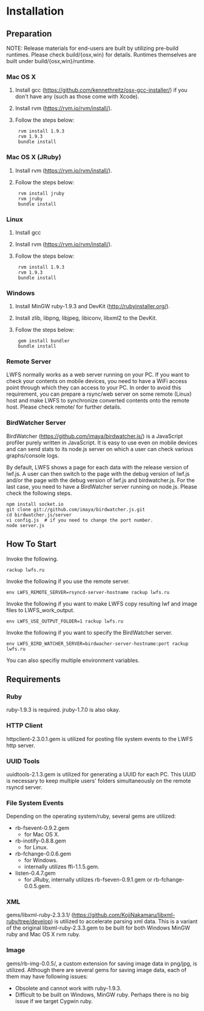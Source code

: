 # Installation

## Preparation

NOTE: Release materials for end-users are built by utilizing pre-build
runtimes. Please check build/{osx,win} for details. Runtimes
themselves are built under build/{osx,win}/runtime.

### Mac OS X

1. Install gcc (https://github.com/kennethreitz/osx-gcc-installer/) if
   you don't have any (such as those come with Xcode).
2. Install rvm (https://rvm.io/rvm/install/).
3. Follow the steps below:

        rvm install 1.9.3
        rvm 1.9.3
        bundle install

### Mac OS X (JRuby)

1. Install rvm (https://rvm.io/rvm/install/).
2. Follow the steps below:

        rvm install jruby
        rvm jruby
        bundle install

### Linux

1. Install gcc
2. Install rvm (https://rvm.io/rvm/install/).
3. Follow the steps below:

        rvm install 1.9.3
        rvm 1.9.3
        bundle install

### Windows

1. Install MinGW ruby-1.9.3 and DevKit (http://rubyinstaller.org/).
2. Install zlib, libpng, libjpeg, libiconv, libxml2 to the DevKit.
3. Follow the steps below:

        gem install bundler
        bundle install

### Remote Server

LWFS normally works as a web server running on your PC. If you want to
check your contents on mobile devices, you need to have a WiFi access
point through which they can access to your PC. In order to avoid this
requirement, you can prepare a rsync/web server on some remote (Linux)
host and make LWFS to synchronize converted contents onto the remote
host. Please check remote/ for further details.

### BirdWatcher Server

BirdWatcher (https://github.com/imaya/birdwatcher.js/) is a JavaScript
profiler purely written in JavaScript. It is easy to use even on
mobile devices and can send stats to its node.js server on which a
user can check various graphs/console logs.

By default, LWFS shows a page for each data with the release version
of lwf.js. A user can then switch to the page with the debug version
of lwf.js and/or the page with the debug version of lwf.js and
birdwatcher.js. For the last case, you need to have a BirdWatcher
server running on node.js. Please check the following steps.

    npm install socket.io
    git clone git://github.com/imaya/birdwatcher.js.git
    cd birdwatcher.js/server
    vi config.js  # if you need to change the port number.
    node server.js

## How To Start

Invoke the following.

    rackup lwfs.ru

Invoke the following if you use the remote server.

    env LWFS_REMOTE_SERVER=rsyncd-server-hostname rackup lwfs.ru

Invoke the following if you want to make LWFS copy resulting lwf and
image files to LWFS\_work\_output.

    env LWFS_USE_OUTPUT_FOLDER=1 rackup lwfs.ru

Invoke the following if you want to specify the BirdWatcher server.

    env LWFS_BIRD_WATCHER_SERVER=birdwacher-server-hostname:port rackup lwfs.ru

You can also specifiy multiple environment variables.

## Requirements

### Ruby

ruby-1.9.3 is required. jruby-1.7.0 is also okay.

### HTTP Client

httpclient-2.3.0.1.gem is utilized for posting file system events to
the LWFS http server.

### UUID Tools

uuidtools-2.1.3.gem is utilized for generating a UUID for each
PC. This UUID is necessary to keep multiple users' folders
simultaneously on the remote rsyncd server.

### File System Events

Depending on the operating system/ruby, several gems are utilized:

* rb-fsevent-0.9.2.gem
    * for Mac OS X.
* rb-inotify-0.8.8.gem
    * for Linux.
* rb-fchange-0.0.6.gem
    * for Windows.
    * internally utilizes ffi-1.1.5.gem.
* listen-0.4.7.gem
    * for JRuby, internally utilizes rb-fseven-0.9.1.gem or
      rb-fchange-0.0.5.gem.

### XML

gems/libxml-ruby-2.3.3.1/
(https://github.com/KojiNakamaru/libxml-ruby/tree/develop) is utilized
to accelerate parsing xml data. This is a variant of the original
libxml-ruby-2.3.3.gem to be built for both Windows MinGW ruby and Mac
OS X rvm ruby.

### Image

gems/rb-img-0.0.5/, a custom extension for saving image data in png/jpg,
is utilized. Although there are several gems for saving image data,
each of them may have following issues:

* Obsolete and cannot work with ruby-1.9.3.
* Difficult to be built on Windows, MinGW ruby. Perhaps there is no
  big issue if we target Cygwin ruby.
